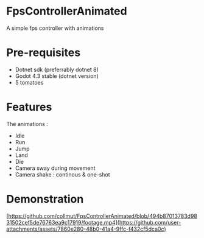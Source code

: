 # FpsControllerAnimated
A simple fps controller with animations

# Pre-requisites
+ Dotnet sdk (preferrably dotnet 8)
+ Godot 4.3 stable (dotnet version)
+ 5 tomatoes

# Features
The animations : 
- Idle
- Run
- Jump
- Land
- Die
- Camera sway during movement
- Camera shake : continous & one-shot

# Demonstration
[https://github.com/collmut/FpsControllerAnimated/blob/494b87013783d9831502cef5de76763ea9c17919/footage.mp4](https://github.com/user-attachments/assets/7860e280-48b0-41a4-9ffc-f432cf5dca0c)




